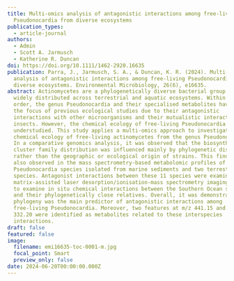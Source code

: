 ```yaml
---
title: Multi-omics analysis of antagonistic interactions among free-living
  Pseudonocardia from diverse ecosystems
publication_types:
  - article-journal
authors:
  - Admin
  - Scott A. Jarmusch
  - Katherine R. Duncan
doi: https://doi.org/10.1111/1462-2920.16635
publication: Parra, J., Jarmusch, S. A., & Duncan, K. R. (2024). Multi‐omics
  analysis of antagonistic interactions among free‐living Pseudonocardia from
  diverse ecosystems. Environmental Microbiology, 26(6), e16635.
abstract: Actinomycetes are a phylogenetically diverse bacterial group which are
  widely distributed across terrestrial and aquatic ecosystems. Within this
  order, the genus Pseudonocardia and their specialised metabolites have been
  the focus of previous ecological studies due to their antagonistic
  interactions with other microorganisms and their mutualistic interactions with
  insects. However, the chemical ecology of free-living Pseudonocardia remains
  understudied. This study applies a multi-omics approach to investigate the
  chemical ecology of free-living actinomycetes from the genus Pseudonocardia.
  In a comparative genomics analysis, it was observed that the biosynthetic gene
  cluster family distribution was influenced mainly by phylogenetic distance
  rather than the geographic or ecological origin of strains. This finding was
  also observed in the mass spectrometry-based metabolomic profiles of nine
  Pseudonocardia species isolated from marine sediments and two terrestrial
  species. Antagonist interactions between these 11 species were examined, and
  matrix-assisted laser desorption/ionisation-mass spectrometry imaging was used
  to examine in situ chemical interactions between the Southern Ocean strains
  and their phylogenetically close relatives. Overall, it was demonstrated that
  phylogeny was the main predictor of antagonistic interactions among
  free-living Pseudonocardia. Moreover, two features at m/z 441.15 and m/z
  332.20 were identified as metabolites related to these interspecies
  interactions.
draft: false
featured: false
image:
  filename: emi16635-toc-0001-m.jpg
  focal_point: Smart
  preview_only: false
date: 2024-06-20T00:00:00.000Z
---
```

